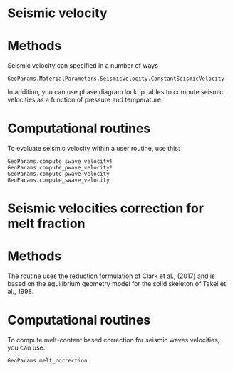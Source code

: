 # Seismic velocity 

# Methods
Seismic velocity can specified in a number of ways
```@docs
GeoParams.MaterialParameters.SeismicVelocity.ConstantSeismicVelocity
```
In addition, you can use phase diagram lookup tables to compute seismic velocities as a function of pressure and temperature.

# Computational routines
To evaluate seismic velocity within a user routine, use this:
```@docs
GeoParams.compute_swave_velocity!
GeoParams.compute_pwave_velocity!
GeoParams.compute_pwave_velocity
GeoParams.compute_swave_velocity
```

# Seismic velocities correction for melt fraction

# Methods
The routine uses the reduction formulation of Clark et al., (2017) and is based on the equilibrium geometry model for the solid skeleton of Takei et al., 1998.

# Computational routines
To compute melt-content based correction for seismic waves velocities, you can use:
```@docs
GeoParams.melt_correction
```